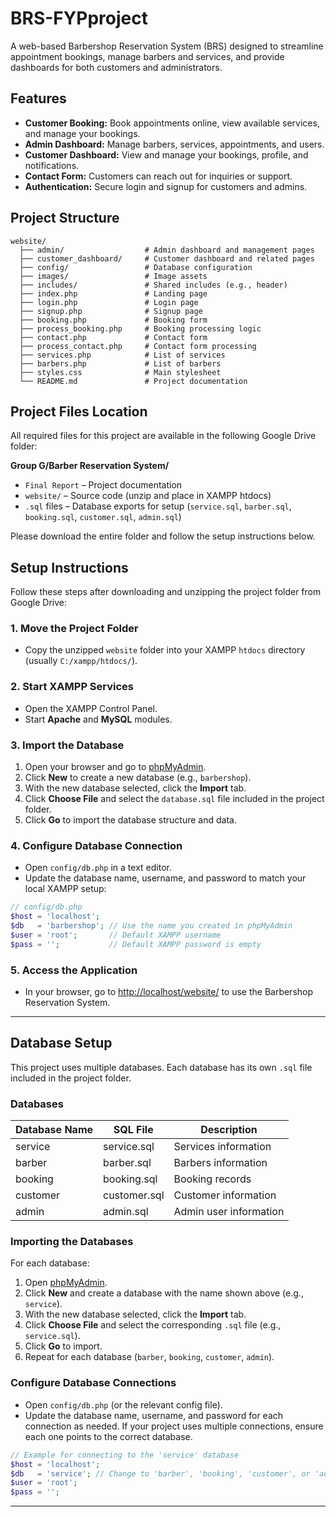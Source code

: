 # BRS-FYPproject

A web-based Barbershop Reservation System (BRS) designed to streamline appointment bookings, manage barbers and services, and provide dashboards for both customers and administrators.

## Features

- **Customer Booking:** Book appointments online, view available services, and manage your bookings.
- **Admin Dashboard:** Manage barbers, services, appointments, and users.
- **Customer Dashboard:** View and manage your bookings, profile, and notifications.
- **Contact Form:** Customers can reach out for inquiries or support.
- **Authentication:** Secure login and signup for customers and admins.

## Project Structure

```
website/
  ├── admin/                  # Admin dashboard and management pages
  ├── customer_dashboard/     # Customer dashboard and related pages
  ├── config/                 # Database configuration
  ├── images/                 # Image assets
  ├── includes/               # Shared includes (e.g., header)
  ├── index.php               # Landing page
  ├── login.php               # Login page
  ├── signup.php              # Signup page
  ├── booking.php             # Booking form
  ├── process_booking.php     # Booking processing logic
  ├── contact.php             # Contact form
  ├── process_contact.php     # Contact form processing
  ├── services.php            # List of services
  ├── barbers.php             # List of barbers
  ├── styles.css              # Main stylesheet
  └── README.md               # Project documentation
```

## Project Files Location

All required files for this project are available in the following Google Drive folder:

**Group G/Barber Reservation System/**

- `Final Report` – Project documentation
- `website/` – Source code (unzip and place in XAMPP htdocs)
- `.sql` files – Database exports for setup (`service.sql`, `barber.sql`, `booking.sql`, `customer.sql`, `admin.sql`)

Please download the entire folder and follow the setup instructions below.

## Setup Instructions

Follow these steps after downloading and unzipping the project folder from Google Drive:

### 1. Move the Project Folder
- Copy the unzipped `website` folder into your XAMPP `htdocs` directory (usually `C:/xampp/htdocs/`).

### 2. Start XAMPP Services
- Open the XAMPP Control Panel.
- Start **Apache** and **MySQL** modules.

### 3. Import the Database
1. Open your browser and go to [phpMyAdmin](http://localhost/phpmyadmin).
2. Click **New** to create a new database (e.g., `barbershop`).
3. With the new database selected, click the **Import** tab.
4. Click **Choose File** and select the `database.sql` file included in the project folder.
5. Click **Go** to import the database structure and data.

### 4. Configure Database Connection
- Open `config/db.php` in a text editor.
- Update the database name, username, and password to match your local XAMPP setup:

```php
// config/db.php
$host = 'localhost';
$db   = 'barbershop'; // Use the name you created in phpMyAdmin
$user = 'root';       // Default XAMPP username
$pass = '';           // Default XAMPP password is empty
```

### 5. Access the Application
- In your browser, go to [http://localhost/website/](http://localhost/website/) to use the Barbershop Reservation System.

---

## Database Setup

This project uses multiple databases. Each database has its own `.sql` file included in the project folder.

### Databases

| Database Name | SQL File      | Description                |
|---------------|--------------|----------------------------|
| service       | service.sql  | Services information       |
| barber        | barber.sql   | Barbers information        |
| booking       | booking.sql  | Booking records            |
| customer      | customer.sql | Customer information       |
| admin         | admin.sql    | Admin user information     |

### Importing the Databases

For each database:

1. Open [phpMyAdmin](http://localhost/phpmyadmin).
2. Click **New** and create a database with the name shown above (e.g., `service`).
3. With the new database selected, click the **Import** tab.
4. Click **Choose File** and select the corresponding `.sql` file (e.g., `service.sql`).
5. Click **Go** to import.
6. Repeat for each database (`barber`, `booking`, `customer`, `admin`).

### Configure Database Connections

- Open `config/db.php` (or the relevant config file).
- Update the database name, username, and password for each connection as needed. If your project uses multiple connections, ensure each one points to the correct database.

```php
// Example for connecting to the 'service' database
$host = 'localhost';
$db   = 'service'; // Change to 'barber', 'booking', 'customer', or 'admin' as needed
$user = 'root';
$pass = '';
```

---


